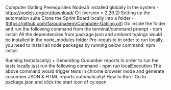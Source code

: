 Computer Gatling
Prerequisites NodeJS installed globally in the system - https://nodejs.org/en/download/ Git (version > 2.29.2) Setting up the automation suite Clone the Sprint Board locally into a folder - (https://github.com/farooqnaeem/Computer-Gatling.git) Go inside the folder and run the following command from the terminal/command prompt - npm install All the dependencies from package.json and ambient typings would be installed in the node_modules folder Pre-requisite In order to run locally, you need to install all node packages by running below command: npm install

Running tests(locally) + Generating Cucumber reports In order to run the tests locally just run the following command - npm run localExecution The above command would trigger tests in chrome browser mode and generate cucumber JSON & HTML reports automatically! How to Run : Go to package.json and click the start icon of cy:open